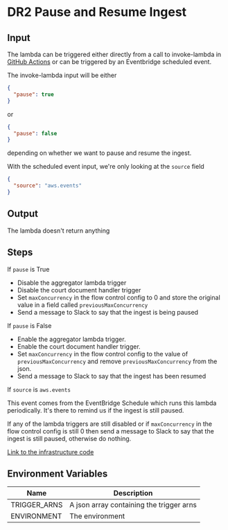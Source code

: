# DR2 Pause and Resume Ingest

## Input

The lambda can be triggered either directly from a call to invoke-lambda in [GitHub Actions](https://github.com/nationalarchives/dr2-runbooks/actions/workflows/pause_and_resume_ingest.yml) or can be triggered by an
Eventbridge scheduled event.

The invoke-lambda input will be either

```json
{
  "pause": true
}
```

or

```json
{
  "pause": false
}
```

depending on whether we want to pause and resume the ingest.

With the scheduled event input, we're only looking at the `source` field

```json
{
  "source": "aws.events"
}
```

## Output

The lambda doesn't return anything

## Steps

If `pause` is True

* Disable the aggregator lambda trigger
* Disable the court document handler trigger
* Set `maxConcurrency` in the flow control config to 0 and store the original value in a field
  called `previousMaxConcurrency`
* Send a message to Slack to say that the ingest is being paused

If `pause` is False

* Enable the aggregator lambda trigger.
* Enable the court document handler trigger.
* Set `maxConcurrency` in the flow control config to the value of `previousMaxConcurrency` and
  remove `previousMaxConcurrency` from the json.
* Send a message to Slack to say that the ingest has been resumed

If `source` is `aws.events`

This event comes from the EventBridge Schedule which runs this lambda periodically. It's there to remind us if the ingest is still paused.

If any of the lambda triggers are still disabled or if `maxConcurrency` in the flow control config is still 0
then send a message to Slack to say that the ingest is still paused, otherwise do nothing.

[Link to the infrastructure code](https://github.com/nationalarchives/dp-terraform-environments)

## Environment Variables

| Name                 | Description                              |
|----------------------|------------------------------------------|
| TRIGGER_ARNS         | A json array containing the trigger arns |
| ENVIRONMENT          | The environment                          |
